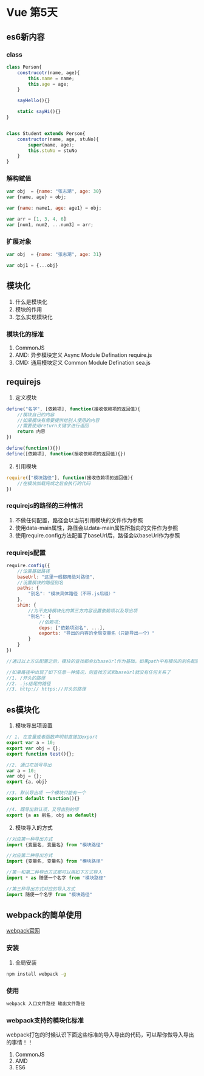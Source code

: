 # Vue 第5天

## es6新内容
### class
```js
class Person{
    construcotr(name, age){
        this.name = name;
        this.age = age;
    }

    sayHello(){}

    static sayHi(){}
}


class Student extends Person{
    constructor(name, age, stuNo){
        super(name, age);
        this.stuNo = stuNo
    }
}
```

### 解构赋值
```js
var obj  = {name: "张志潮", age: 30}
var {name, age} = obj;

var {name: name1, age: age1} = obj;

var arr = [1, 3, 4, 6]
var [num1, num2, ...num3] = arr; 
```

### 扩展对象
```js
var obj  = {name: "张志潮", age: 31}

var obj1 = {...obj}

```

## 模块化
1. 什么是模块化
2. 模块的作用
3. 怎么实现模块化

### 模块化的标准
1. CommonJS
2. AMD: 异步模块定义  Async Module Defination require.js
3. CMD: 通用模块定义  Common Module Defination  sea.js

## requirejs
1. 定义模块
```js
define("名字", [依赖项], function(接收依赖项的返回值){
    //模块自己的内容
    //如果模块有需要提供给别人使用的内容
    //需要使用return关键字进行返回
    return 内容
})

define(function(){})
define([依赖项], function(接收依赖项的返回值){})
```

2. 引用模块
```js
require(["模块路径"], function(接收依赖项的返回值){
    //在模块加载完成之后会执行的代码
})
```

### requirejs的路径的三种情况
1. 不做任何配置，路径会以当前引用模块的文件作为参照
2. 使用data-main属性，路径会以data-main属性所指向的文件作为参照
3. 使用require.config方法配置了baseUrl后，路径会以baseUrl作为参照


### requirejs配置
```js
require.config({
    //设置基础路径
    baseUrl: "这里一般都用绝对路径",
    //设置模块的路径别名
    paths: {
        "别名": "模块具体路径（不带.js后缀）"
    },
    shim: {
        //为不支持模块化的第三方内容设置依赖项以及导出项
        "别名": {
            //依赖项:
            deps: ["依赖项别名", ...],
            exports: "导出的内容的全局变量名（只能导出一个）"
        }
    }
})

//通过以上方法配置之后，模块的查找都会以baseUrl作为基础，如果path中有模块的别名配置，那么路径查找遵循 baseUrl+paths

//如果路径中出现了如下任意一种情况，则查找方式和baseUrl就没有任何关系了
//1. /开头的路径
//2. .js结尾的路径
//3. http:// https://开头的路径
```
## es模块化
1. 模块导出项设置
```js
// 1. 在变量或者函数声明前直接加export
export var a = 10;
export var obj = {};
export function test(){};

//2. 通过花括号导出
var a = 10;
var obj = {};
export {a, obj}

//3. 默认导出项 一个模块只能有一个
export default function(){}

//4. 既导出默认项，又导出别的项
export {a as 别名, obj as default}
```
2. 模块导入的方式
```js
//对应第一种导出方式
import {变量名, 变量名} from "模块路径"

//对应第二种导出方式
import {变量名, 变量名} from "模块路径"

//第一和第二种导出方式都可以用如下方式导入
import * as 随便一个名字 from "模块路径"

//第三种导出方式对应的导入方式
import 随便一个名字 from "模块路径"
```

## webpack的简单使用
[webpack官网](https://doc.webpack-china.org/)

### 安装
1. 全局安装
```bash
npm install webpack -g
```

### 使用
```bash
webpack 入口文件路径 输出文件路径
```

### webpack支持的模块化标准
webpack打包的时候认识下面这些标准的导入导出的代码，可以帮你做导入导出的事情！！

1. CommonJS
2. AMD
3. ES6